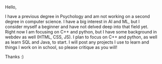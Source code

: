 Hello, 

I have a previous degree in Psychology and am not working on a second degree in computer science.
I have a big interest in AI and ML, but I consider myself a beginner and have not delved deep into that field yet.
Right now I am focusing on C++ and python, but I have some background in webdev as well (HTML, CSS, JS). I plan to focus on C++ and python, as well as learn SQL and Java, to start.
I will post any projects I use to learn and things I work on in school, so please critique as you will!

Thanks :)
